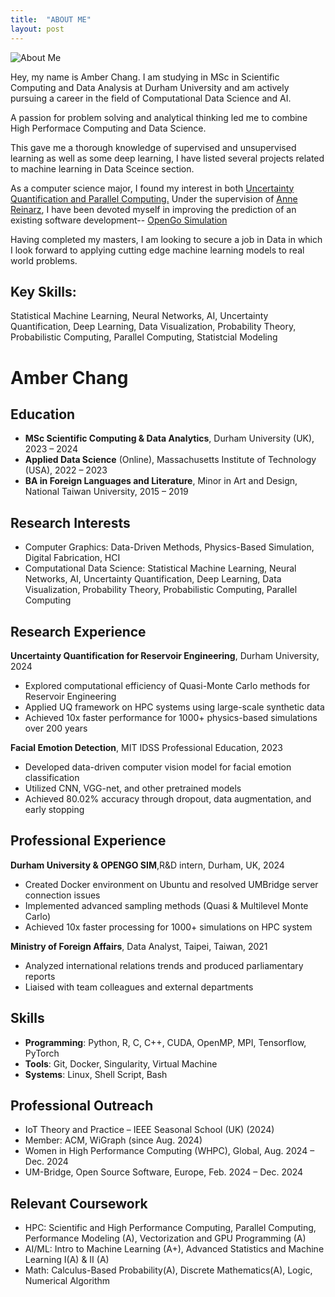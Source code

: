 ```yaml
---
title:  "ABOUT ME"
layout: post
---
```



![About Me](/assets/IMG_3062.JPG)

Hey, my name is Amber Chang. I am studying in MSc in Scientific Computing and Data Analysis at Durham University and am actively pursuing a career in the field of Computational Data Science and AI.

A passion for problem solving and analytical thinking led me to combine High Performace Computing and Data Science.

This gave me a thorough knowledge of supervised and unsupervised learning as well as some deep learning, I have listed several projects related to machine learning in Data Sceince section.

As a computer science major, I found my interest in both [Uncertainty Quantification and Parallel Computing.](https://github.com/Amberisfree/UQ/tree/master)  Under the supervision of [Anne Reinarz](https://annereinarz.github.io), I have been devoted myself in improving the prediction of an existing software development-- [OpenGo Simulation](https://opengosim.com)


Having completed my masters, I am looking to secure a job in Data in which I look forward to applying cutting edge machine learning models to real world problems.

## Key Skills: 
Statistical Machine Learning, Neural Networks, AI, Uncertainty Quantification, Deep Learning, Data Visualization, Probability Theory, Probabilistic Computing, Parallel Computing, Statistcial Modeling

# Amber Chang

## Education
- **MSc Scientific Computing & Data Analytics**, Durham University (UK), 2023 – 2024
- **Applied Data Science** (Online), Massachusetts Institute of Technology (USA), 2022 – 2023
- **BA in Foreign Languages and Literature**, Minor in Art and Design, National Taiwan University, 2015 – 2019

## Research Interests
- Computer Graphics: Data-Driven Methods, Physics-Based Simulation, Digital Fabrication, HCI
- Computational Data Science: Statistical Machine Learning, Neural Networks, AI, Uncertainty Quantification, Deep Learning, Data Visualization, Probability Theory, Probabilistic Computing, Parallel Computing

## Research Experience
**Uncertainty Quantification for Reservoir Engineering**, Durham University, 2024
- Explored computational efficiency of Quasi-Monte Carlo methods for Reservoir Engineering
- Applied UQ framework on HPC systems using large-scale synthetic data
- Achieved 10x faster performance for 1000+ physics-based simulations over 200 years

**Facial Emotion Detection**, MIT IDSS Professional Education, 2023
- Developed data-driven computer vision model for facial emotion classification
- Utilized CNN, VGG-net, and other pretrained models
- Achieved 80.02% accuracy through dropout, data augmentation, and early stopping

## Professional Experience
**Durham University & OPENGO SIM**,R&D intern, Durham, UK, 2024
- Created Docker environment on Ubuntu and resolved UMBridge server connection issues
- Implemented advanced sampling methods (Quasi & Multilevel Monte Carlo)
- Achieved 10x faster processing for 1000+ simulations on HPC system

**Ministry of Foreign Affairs**, Data Analyst, Taipei, Taiwan, 2021
- Analyzed international relations trends and produced parliamentary reports
- Liaised with team colleagues and external departments

## Skills
- **Programming**: Python, R, C, C++, CUDA, OpenMP, MPI, Tensorflow, PyTorch
- **Tools**: Git, Docker, Singularity, Virtual Machine
- **Systems**: Linux, Shell Script, Bash

## Professional Outreach
- IoT Theory and Practice – IEEE Seasonal School (UK) (2024)
- Member: ACM, WiGraph (since Aug. 2024)
- Women in High Performance Computing (WHPC), Global, Aug. 2024 – Dec. 2024
- UM-Bridge, Open Source Software, Europe, Feb. 2024 – Dec. 2024

## Relevant Coursework
- HPC: Scientific and High Performance Computing, Parallel Computing, Performance Modeling (A), Vectorization and GPU Programming (A)
- AI/ML: Intro to Machine Learning (A+), Advanced Statistics and Machine Learning I(A) & II (A)
- Math: Calculus-Based Probability(A), Discrete Mathematics(A), Logic, Numerical Algorithm
